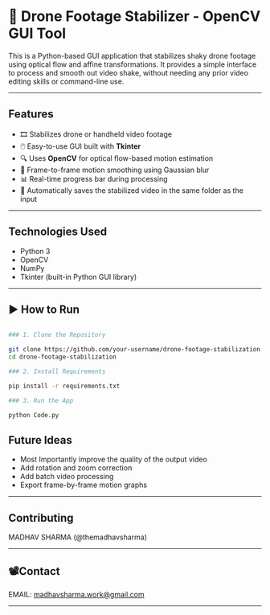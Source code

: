 # 🎥 Drone Footage Stabilizer - OpenCV GUI Tool

This is a Python-based GUI application that stabilizes shaky drone footage using optical flow and affine transformations. It provides a simple interface to process and smooth out video shake, without needing any prior video editing skills or command-line use.

---

##  Features

- 🎞️ Stabilizes drone or handheld video footage
- 🖱️ Easy-to-use GUI built with **Tkinter**
- 🔍 Uses **OpenCV** for optical flow-based motion estimation
- 🔧 Frame-to-frame motion smoothing using Gaussian blur
- 📊 Real-time progress bar during processing
- 💾 Automatically saves the stabilized video in the same folder as the input

---

##  Technologies Used

- Python 3
- OpenCV
- NumPy
- Tkinter (built-in Python GUI library)

---

## ▶️ How to Run

```bash

### 1. Clone the Repository

git clone https://github.com/your-username/drone-footage-stabilization.git
cd drone-footage-stabilization

### 2. Install Requirements

pip install -r requirements.txt

### 3. Run the App

python Code.py

```

## Future Ideas

- Most Importantly improve the quality of the output video
- Add rotation and zoom correction
- Add batch video processing
- Export frame-by-frame motion graphs

---

## Contributing

MADHAV SHARMA (@themadhavsharma)

---

## 📽️Contact

EMAIL: madhavsharma.work@gmail.com

---


